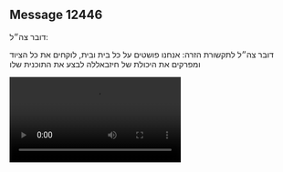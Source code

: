 ## Message 12446

דובר צה״ל: 

דובר צה״ל לתקשורת הזרה: אנחנו פושטים על כל בית ובית, לוקחים את כל הציוד ומפרקים את היכולת של חיזבאללה לבצע את התוכנית שלו

![Video](https://data.iron-swords.co.il/2024/October/10/https://data.iron-swords.co.il/2024/October/10/12446/12446_media.mp4)
